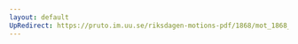 ```yaml
---
layout: default
UpRedirect: https://pruto.im.uu.se/riksdagen-motions-pdf/1868/mot_1868__fk__65/mot_1868__fk__65-001.pdf
---
```

